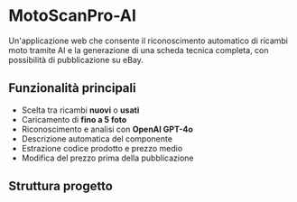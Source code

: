 # MotoScanPro-AI

Un'applicazione web che consente il riconoscimento automatico di ricambi moto tramite AI e la generazione di una scheda tecnica completa, con possibilità di pubblicazione su eBay.

## Funzionalità principali

- Scelta tra ricambi **nuovi** o **usati**
- Caricamento di **fino a 5 foto**
- Riconoscimento e analisi con **OpenAI GPT-4o**
- Descrizione automatica del componente
- Estrazione codice prodotto e prezzo medio
- Modifica del prezzo prima della pubblicazione

## Struttura progetto
